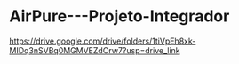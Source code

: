 # AirPure---Projeto-Integrador
https://drive.google.com/drive/folders/1tiVpEh8xk-MIDq3nSVBq0MGMVEZdOrw7?usp=drive_link
